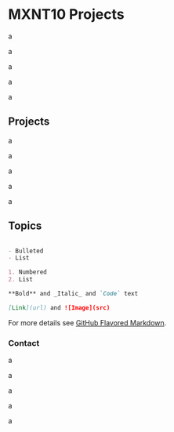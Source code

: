 # MXNT10 Projects

a

a

a

a

a

## Projects

a

a

a

a

a

## Topics

```markdown

- Bulleted
- List

1. Numbered
2. List

**Bold** and _Italic_ and `Code` text

[Link](url) and ![Image](src)
```

For more details see [GitHub Flavored Markdown](https://guides.github.com/features/mastering-markdown/).

### Contact

a

a

a

a

a
